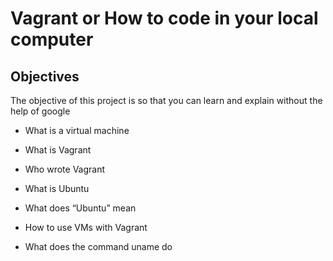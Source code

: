 # Vagrant or How to code in your local computer

## Objectives

The objective of this project is so that you can learn and explain without the help of google

* What is a virtual machine

* What is Vagrant

* Who wrote Vagrant

* What is Ubuntu

* What does “Ubuntu” mean

* How to use VMs with Vagrant

* What does the command uname do
